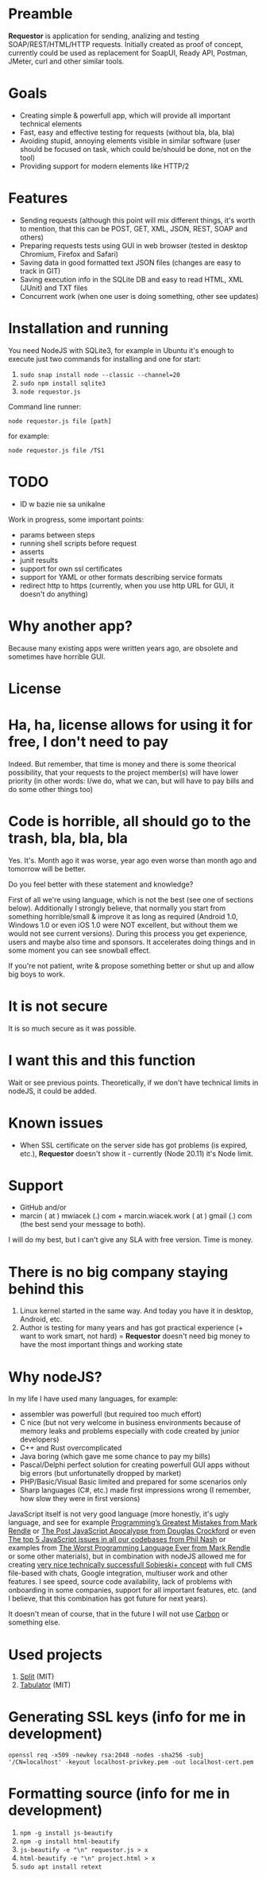 # Preamble

**Requestor** is application for sending, analizing and testing SOAP/REST/HTML/HTTP requests.
Initially created as proof of concept, currently could be used as replacement for SoapUI,
Ready API, Postman, JMeter, curl and other similar tools.

# Goals
* Creating simple & powerfull app, which will provide all important technical elements
* Fast, easy and effective testing for requests (without bla, bla, bla)
* Avoiding stupid, annoying elements visible in similar software
(user should be focused on task, which could be/should be done, not on the tool)
* Providing support for modern elements like HTTP/2

# Features
* Sending requests (although this point will mix different things, it's worth to mention,
that this can be POST, GET, XML, JSON, REST, SOAP and others)
* Preparing requests tests using GUI in web browser (tested in desktop Chromium, Firefox
and Safari)
* Saving data in good formatted text JSON files (changes are easy to track in GIT)
* Saving execution info in the SQLite DB and easy to read HTML, XML (JUnit) and TXT files
* Concurrent work (when one user is doing something, other see updates)

# Installation and running
You need NodeJS with SQLite3, for example in Ubuntu it's enough to execute just two commands for installing
and one for start:

1. ```sudo snap install node --classic --channel=20```
2. ```sudo npm install sqlite3```
3. ```node requestor.js```

Command line runner:

```node requestor.js file [path]```

for example:

```node requestor.js file /TS1```

# TODO
* ID w bazie nie sa unikalne

Work in progress, some important points:
* params between steps
* running shell scripts before request
* asserts
* junit results
* support for own ssl certificates
* support for YAML or other formats describing service formats
* redirect http to https (currently, when you use http URL for GUI, it doesn't do anything)

# Why another app?
Because many existing apps were written years ago, are obsolete and sometimes have horrible GUI.

# License

# Ha, ha, license allows for using it for free, I don't need to pay
Indeed. But remember, that time is money and there is some theorical possibility, that
your requests to the project member(s) will have lower priority (in other words: I/we do,
what we can, but will have to pay bills and do some other things too)

# Code is horrible, all should go to the trash, bla, bla, bla
Yes. It's. Month ago it was worse, year ago even worse than month ago and tomorrow will be better.

Do you feel better with these statement and knowledge?

First of all we're using language, which is not the best (see one of sections below). Additionally I strongly believe, that normally you start from something horrible/small & improve it as long as required (Android 1.0, Windows 1.0 or even iOS 1.0
were NOT excellent, but without them we would not see current versions).
During this process you get experience, users and maybe also time and sponsors. It accelerates doing things and in some moment you can see snowball effect.

If you're not patient, write & propose something better or shut up and allow big boys to work.

# It is not secure
It is so much secure as it was possible.

# I want this and this function
Wait or see previous points. Theoretically, if we don't have technical limits in
nodeJS, it could be added.

# Known issues
* When SSL certificate on the server side has got problems (is expired, etc.), **Requestor**
doesn't show it - currently (Node 20.11) it's Node limit.

# Support
* GitHub and/or
* marcin ( at ) mwiacek (.) com + marcin.wiacek.work ( at ) gmail (.) com
(the best send your message to both).

I will do my best, but I can't give any SLA with free version. Time is money.

# There is no big company staying behind this
1. Linux kernel started in the same way. And today you have it in desktop, Android, etc.
2. Author is testing for many years and has got practical experience
(+ want to work smart, not hard) = **Requestor** doesn't need big money to
have the most important things and working state

# Why nodeJS?
In my life I have used many languages, for example:

* assembler was powerfull (but required too much effort)
* C nice (but not very welcome in business environments because of memory leaks and problems especially with code created by
junior developers)
* C++ and Rust overcomplicated
* Java boring (which gave me some chance to pay my bills)
* Pascal/Delphi perfect solution for creating powerfull GUI apps without big errors (but unfortunatelly dropped by market)
* PHP/Basic/Visual Basic limited and prepared for some scenarios only
* Sharp languages (C#, etc.) made first impressions wrong (I remember, how slow they were in first versions)

JavaScript itself is not very good language (more honestly, it's ugly language, and see for example
[Programming’s Greatest Mistakes from Mark Rendle](https://www.youtube.com/watch?v=qC_ioJQpv4E) or
[The Post JavaScript Apocalypse from Douglas Crockford](https://www.youtube.com/watch?v=99Zacm7SsWQ) or even [The top 5 JavaScript issues in all our codebases from Phil Nash](https://www.youtube.com/watch?v=IGl-P4SHo2E) or examples from
[The Worst Programming Language Ever from Mark Rendle](https://www.youtube.com/watch?v=vcFBwt1nu2U)
or some other materials), but in combination with nodeJS allowed me for creating
[very nice technically successfull Sobieski+ concept](https://mwiacek.com/www/?q=node/401)
with full CMS file-based with chats, Google integration, multiuser work and other features.
I see speed, source code availability, lack of problems with onboarding in some companies,
support for all important features, etc. (and I believe, that this combination has got future for next years).

It doesn't mean of course, that in the future I will not use [Carbon](https://github.com/carbon-language/carbon-lang)
or something else.

# Used projects
1. [Split](https://github.com/nathancahill/split) (MIT)
2. [Tabulator](https://tabulator.info/docs/5.5/install) (MIT)

# Generating SSL keys (info for me in development)
```openssl req -x509 -newkey rsa:2048 -nodes -sha256 -subj '/CN=localhost' -keyout localhost-privkey.pem -out localhost-cert.pem```

# Formatting source (info for me in development)
1. ```npm -g install js-beautify```
2. ```npm -g install html-beautify```
3. ```js-beautify -e "\n" requestor.js > x```
4. ```html-beautify -e "\n" project.html > x```
5. ```sudo apt install retext```